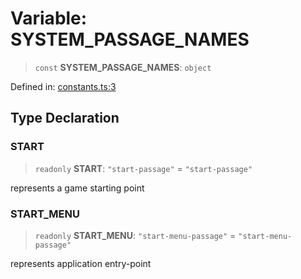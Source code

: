 # Variable: SYSTEM\_PASSAGE\_NAMES

> `const` **SYSTEM\_PASSAGE\_NAMES**: `object`

Defined in: [constants.ts:3](https://github.com/laruss/react-text-game/blob/3442aa0d22b82dc4760f453f7492731a6f583755/packages/core/src/constants.ts#L3)

## Type Declaration

### START

> `readonly` **START**: `"start-passage"` = `"start-passage"`

represents a game starting point

### START\_MENU

> `readonly` **START\_MENU**: `"start-menu-passage"` = `"start-menu-passage"`

represents application entry-point

